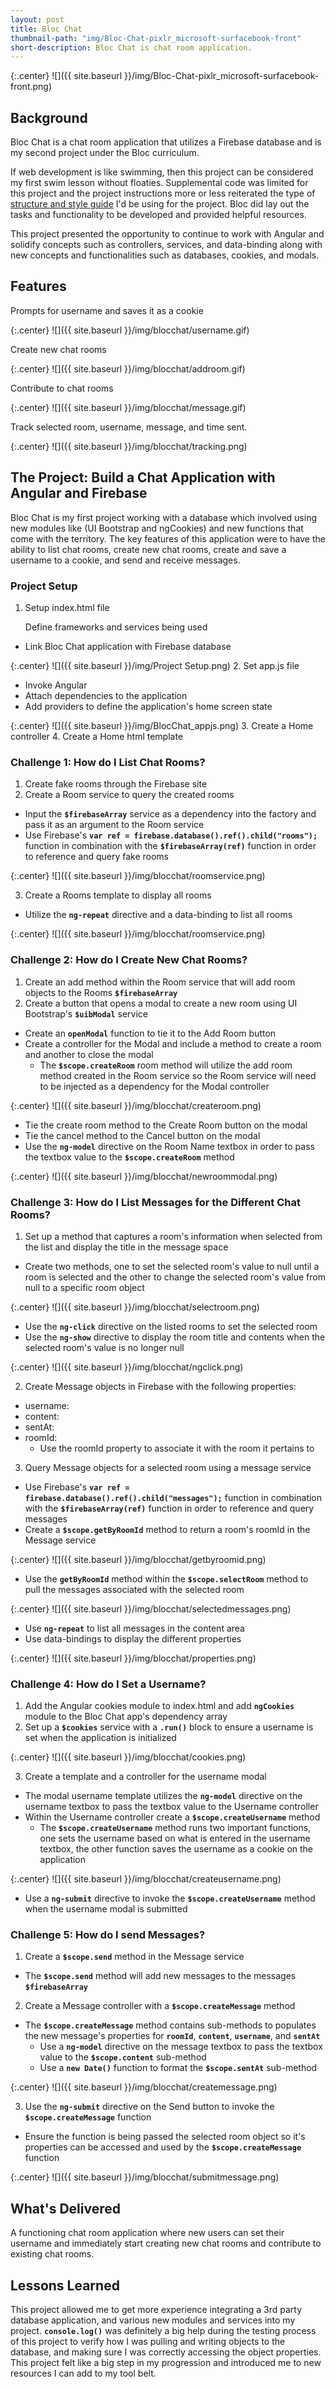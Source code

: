 ```yaml
---
layout: post
title: Bloc Chat
thumbnail-path: "img/Bloc-Chat-pixlr_microsoft-surfacebook-front"
short-description: Bloc Chat is chat room application.
---
```


{:.center}
![]({{ site.baseurl }}/img/Bloc-Chat-pixlr_microsoft-surfacebook-front.png)

## Background
Bloc Chat is a chat room application that utilizes a Firebase database and is my second project under the Bloc curriculum.

If web development is like swimming, then this project can be considered my first swim lesson without floaties. Supplemental code was limited for this project and the project instructions more or less reiterated the type of [structure and style guide](https://github.com/adam-p/markdown-here/wiki/Markdown-Cheatsheet) I'd be using for the project. Bloc did lay out the tasks and functionality to be developed and provided helpful resources. 

This project presented the opportunity to continue to work with Angular and solidify concepts such as controllers, services, and data-binding along with new concepts and functionalities such as databases, cookies, and modals.

## Features

Prompts for username and saves it as a cookie

{:.center}
![]({{ site.baseurl }}/img/blocchat/username.gif)

Create new chat rooms

{:.center}
![]({{ site.baseurl }}/img/blocchat/addroom.gif)

Contribute to chat rooms

{:.center}
![]({{ site.baseurl }}/img/blocchat/message.gif)

Track selected room, username, message, and time sent. 

{:.center}
![]({{ site.baseurl }}/img/blocchat/tracking.png)

## The Project: Build a Chat Application with Angular and Firebase

Bloc Chat is my first project working with a database which involved using new modules like (UI Bootstrap and ngCookies) and new functions that come with the territory. The key features of this application were to have the ability to list chat rooms, create new chat rooms, create and save a username to a cookie, and send and receive messages.

### Project Setup

1. Setup index.html file

      Define frameworks and services being used
  * Link Bloc Chat application with Firebase database

{:.center}
![]({{ site.baseurl }}/img/Project Setup.png)
2. Set app.js file
  * Invoke Angular
  * Attach dependencies to the application
  * Add providers to define the application's home screen state

{:.center}
![]({{ site.baseurl }}/img/BlocChat_appjs.png)
3. Create a Home controller
4. Create a Home html template

### Challenge 1: How do I List Chat Rooms?

1. Create fake rooms through the Firebase site
2. Create a Room service to query the created rooms
  * Input the __`$firebaseArray`__ service as a dependency into the factory and pass it as an argument to the Room service 
  * Use Firebase's __```var ref = firebase.database().ref().child("rooms");```__ function in combination with the __```$firebaseArray(ref)```__ function in order to reference and query fake rooms

{:.center}
![]({{ site.baseurl }}/img/blocchat/roomservice.png)

3. Create a Rooms template to display all rooms
  * Utilize the __```ng-repeat```__ directive and a data-binding to list all rooms 

{:.center}
![]({{ site.baseurl }}/img/blocchat/roomservice.png)

### Challenge 2: How do I Create New Chat Rooms?

1. Create an add method within the Room service that will add room objects to the Rooms __```$firebaseArray```__
2. Create a button that opens a modal to create a new room using UI Bootstrap's __```$uibModal```__ service
  * Create an __```openModal```__ function to tie it to the Add Room button
  * Create a controller for the Modal and include a method to create a room and another to close the modal 
    * The __```$scope.createRoom```__ room method will utilize the add room method created in the Room service so the Room service will need to be injected as a dependency for the Modal controller

{:.center}
![]({{ site.baseurl }}/img/blocchat/createroom.png) 

  * Tie the create room method to the Create Room button on the modal
  * Tie the cancel method to the Cancel button on the modal
  * Use the __```ng-model```__ directive on the Room Name textbox in order to pass the textbox value to the __```$scope.createRoom```__ method 

{:.center}
![]({{ site.baseurl }}/img/blocchat/newroommodal.png) 

### Challenge 3: How do I List Messages for the Different Chat Rooms? 

1. Set up a method that captures a room's information when selected from the list and display the title in the message space 
  * Create two methods, one to set the selected room's value to null until a room is selected and the other to change the selected room's value from null to a specific room object

{:.center}
![]({{ site.baseurl }}/img/blocchat/selectroom.png) 

  * Use the __```ng-click```__ directive on the listed rooms to set the selected room
  * Use the __```ng-show```__ directive to display the room title and contents when the selected room's value is no longer null

{:.center}
![]({{ site.baseurl }}/img/blocchat/ngclick.png) 

2. Create Message objects in Firebase with the following properties:
  * username:
  * content:
  * sentAt:
  * roomId: 
    * Use the roomId property to associate it with the room it pertains to
3. Query Message objects for a selected room using a message service
  * Use Firebase's __```var ref = firebase.database().ref().child("messages");```__ function in combination with the __```$firebaseArray(ref)```__ function in order to reference and query messages
  * Create a __```$scope.getByRoomId```__ method to return a room's roomId in the Message service

{:.center}
![]({{ site.baseurl }}/img/blocchat/getbyroomid.png) 

  * Use the __```getByRoomId```__ method within the __```$scope.selectRoom```__ method to pull the messages associated with the selected room

{:.center}
![]({{ site.baseurl }}/img/blocchat/selectedmessages.png)   

  * Use __```ng-repeat```__ to list all messages in the content area
  * Use data-bindings to display the different properties 

{:.center}
![]({{ site.baseurl }}/img/blocchat/properties.png)   

### Challenge 4: How do I Set a Username?

1. Add the Angular cookies module to index.html and add __```ngCookies```__ module to the Bloc Chat app's dependency array
2. Set up a __```$cookies```__ service with a __```.run()```__ block to ensure a username is set when the application is initialized

{:.center}
![]({{ site.baseurl }}/img/blocchat/cookies.png)   

3. Create a template and a controller for the username modal
  * The modal username template utilizes the __```ng-model```__ directive on the username textbox to pass the textbox value to the Username controller
  * Within the Username controller create a __```$scope.createUsername```__ method
    * The __```$scope.createUsername```__ method runs two important functions, one sets the username based on what is entered in the username textbox, the other function saves the username as a cookie on the application

{:.center}
![]({{ site.baseurl }}/img/blocchat/createusername.png)   

  * Use a __```ng-submit```__ directive to invoke the __```$scope.createUsername```__ method when the username modal is submitted

### Challenge 5: How do I send Messages?

1. Create a __```$scope.send```__ method in the Message service
  * The __```$scope.send```__ method will add new messages to the messages __```$firebaseArray```__
2. Create a Message controller with a __```$scope.createMessage```__ method
  * The __```$scope.createMessage```__ method contains sub-methods to populates the new message's properties for __```roomId```__, __```content```__, __```username```__, and __```sentAt```__
    * Use a __```ng-model```__ directive on the message textbox to pass the textbox value to the __```$scope.content```__ sub-method
    * Use a __```new Date()```__ function to format the __```$scope.sentAt```__ sub-method

{:.center}
![]({{ site.baseurl }}/img/blocchat/createmessage.png)   

3. Use the __```ng-submit```__ directive on the Send button to invoke the __```$scope.createMessage```__ function
  * Ensure the function is being passed the selected room object so it's properties can be accessed and used by the __```$scope.createMessage```__ function

{:.center}
![]({{ site.baseurl }}/img/blocchat/submitmessage.png)   

## What's Delivered

A functioning chat room application where new users can set their username and immediately start creating new chat rooms and contribute to existing chat rooms. 

## Lessons Learned

This project allowed me to get more experience integrating a 3rd party database application, and various new modules and services into my project. __```console.log()```__ was definitely a big help during the testing process of this project to verify how I was pulling and writing objects to the database, and making sure I was correctly accessing the object properties. This project felt like a big step in my progression and introduced me to new resources I can add to my tool belt. 








     












